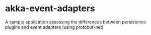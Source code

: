 # akka-event-adapters
A sample application assessing the differences between persistence plugins and event adapters (using protobuf-net)
